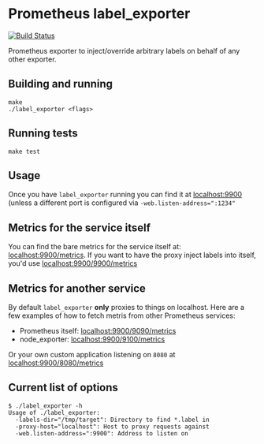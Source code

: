 # Prometheus label_exporter

[![Build Status](https://travis-ci.org/theClimateCorporation/label_exporter.svg)](https://travis-ci.org/theClimateCorporation/label_exporter)

Prometheus exporter to inject/override arbitrary labels on behalf of
any other exporter.

## Building and running

	make
	./label_exporter <flags>

## Running tests

	make test

## Usage

Once you have `label_exporter` running you can find it at
[localhost:9900](http://localhost:9900) (unless a different port is
configured via `-web.listen-address=":1234"`

## Metrics for the service itself

You can find the bare metrics for the service itself at:
[localhost:9900/metrics](http://localhost:9900/metrics). If you want
to have the proxy inject labels into itself, you'd use
[localhost:9900/9900/metrics](http://localhost:9900/9900/metrics)

## Metrics for another service

By default `label_exporter` **only** proxies to things on localhost.
Here are a few examples of how to fetch metris from other Prometheus
services:

- Prometheus itself: [localhost:9900/9090/metrics](http://localhost:9900/9090/metrics)
- node_exporter: [localhost:9900/9100/metrics](http://localhost:9900/9100/metrics)

Or your own custom application listening on `8080` at
[localhost:9900/8080/metrics](http://localhost:9900/8080/metrics)

## Current list of options

```
$ ./label_exporter -h
Usage of ./label_exporter:
  -labels-dir="/tmp/target": Directory to find *.label in
  -proxy-host="localhost": Host to proxy requests against
  -web.listen-address=":9900": Address to listen on
```
